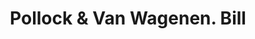 ---
doi: 10.7916/D873831Z
date_other: '1870'
date_other_textual: 1870-1879
form: printed ephemera
genre:
- Invoices
name:
- Pollock & Van Wagenen
object_in_context_url: https://biggert.cul.columbia.edu/items/view/ave_biggert_01096
subject_hierarchical_geographic:
- New York, New York, United States
subject_name:
- Pollock & Van Wagenen
title: Pollock & Van Wagenen. Bill
sort_title: Pollock & Van Wagenen. Bill
call_number: ave_biggert_01096
coordinates:
- 40.71277777777778,-74.00583333333333
pid: ave_biggert_01096
identifiers: ave_biggert_01096
canvas_id: ldpd:396361
permalink: "/items/ave_biggert_01096/"
layout: iiif-image-page
---